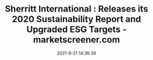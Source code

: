---
"title": "Sherritt International : Releases its 2020 Sustainability Report and Upgraded ESG Targets - marketscreener.com"
"date": "2021-9-21 14:36:36"
"feed_name": "GOOGLENEWSMINING"
"feed_website": "https://news.google.com/search?q=mining%2Bincident&hl=en-US&gl=US&ceid=US:en"
"feed_rss": "https://news.google.com/rss/search?q=mining%2Bincident&hl=en-US&gl=US&ceid=US:en"
"link": "https://m.marketscreener.com/quote/stock/SHERRITT-INTERNATIONAL-CO-1411562/news/Sherritt-International-Releases-its-2020-Sustainability-Report-and-Upgraded-ESG-Targets-36478788/"
"file": "_posts/2021-1-1-572b182d089866f796e39363963c0e0a40ca745d.md"
"accident": "1"
"drilling": "1"
"dead": "0"
"injured": "0"
"where": "unknown site"
---